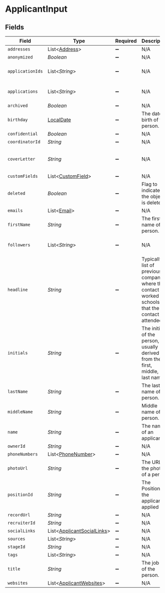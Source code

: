 # ApplicantInput


## Fields

| Field                                                                                                                                                  | Type                                                                                                                                                   | Required                                                                                                                                               | Description                                                                                                                                            | Example                                                                                                                                                |
| ------------------------------------------------------------------------------------------------------------------------------------------------------ | ------------------------------------------------------------------------------------------------------------------------------------------------------ | ------------------------------------------------------------------------------------------------------------------------------------------------------ | ------------------------------------------------------------------------------------------------------------------------------------------------------ | ------------------------------------------------------------------------------------------------------------------------------------------------------ |
| `addresses`                                                                                                                                            | List<[Address](../../models/shared/Address.md)>                                                                                                        | :heavy_minus_sign:                                                                                                                                     | N/A                                                                                                                                                    |                                                                                                                                                        |
| `anonymized`                                                                                                                                           | *Boolean*                                                                                                                                              | :heavy_minus_sign:                                                                                                                                     | N/A                                                                                                                                                    | true                                                                                                                                                   |
| `applicationIds`                                                                                                                                       | List<*String*>                                                                                                                                         | :heavy_minus_sign:                                                                                                                                     | N/A                                                                                                                                                    | a0d636c6-43b3-4bde-8c70-85b707d992f4,a98lfd96-43b3-4bde-8c70-85b707d992e6                                                                              |
| `applications`                                                                                                                                         | List<*String*>                                                                                                                                         | :heavy_minus_sign:                                                                                                                                     | N/A                                                                                                                                                    | a0d636c6-43b3-4bde-8c70-85b707d992f4,a98lfd96-43b3-4bde-8c70-85b707d992e6                                                                              |
| `archived`                                                                                                                                             | *Boolean*                                                                                                                                              | :heavy_minus_sign:                                                                                                                                     | N/A                                                                                                                                                    | false                                                                                                                                                  |
| `birthday`                                                                                                                                             | [LocalDate](https://docs.oracle.com/javase/8/docs/api/java/time/LocalDate.html)                                                                        | :heavy_minus_sign:                                                                                                                                     | The date of birth of the person.                                                                                                                       | 2000-08-12                                                                                                                                             |
| `confidential`                                                                                                                                         | *Boolean*                                                                                                                                              | :heavy_minus_sign:                                                                                                                                     | N/A                                                                                                                                                    | false                                                                                                                                                  |
| `coordinatorId`                                                                                                                                        | *String*                                                                                                                                               | :heavy_minus_sign:                                                                                                                                     | N/A                                                                                                                                                    | 12345                                                                                                                                                  |
| `coverLetter`                                                                                                                                          | *String*                                                                                                                                               | :heavy_minus_sign:                                                                                                                                     | N/A                                                                                                                                                    | I submit this application to express my sincere interest in the API developer position. In the previous role, I was responsible for leadership and ... |
| `customFields`                                                                                                                                         | List<[CustomField](../../models/shared/CustomField.md)>                                                                                                | :heavy_minus_sign:                                                                                                                                     | N/A                                                                                                                                                    |                                                                                                                                                        |
| `deleted`                                                                                                                                              | *Boolean*                                                                                                                                              | :heavy_minus_sign:                                                                                                                                     | Flag to indicate if the object is deleted.                                                                                                             | true                                                                                                                                                   |
| `emails`                                                                                                                                               | List<[Email](../../models/shared/Email.md)>                                                                                                            | :heavy_minus_sign:                                                                                                                                     | N/A                                                                                                                                                    |                                                                                                                                                        |
| `firstName`                                                                                                                                            | *String*                                                                                                                                               | :heavy_minus_sign:                                                                                                                                     | The first name of the person.                                                                                                                          | Elon                                                                                                                                                   |
| `followers`                                                                                                                                            | List<*String*>                                                                                                                                         | :heavy_minus_sign:                                                                                                                                     | N/A                                                                                                                                                    | a0d636c6-43b3-4bde-8c70-85b707d992f4,a98lfd96-43b3-4bde-8c70-85b707d992e6                                                                              |
| `headline`                                                                                                                                             | *String*                                                                                                                                               | :heavy_minus_sign:                                                                                                                                     | Typically a list of previous companies where the contact has worked or schools that the contact has attended                                           | PepsiCo, Inc, Central Perk                                                                                                                             |
| `initials`                                                                                                                                             | *String*                                                                                                                                               | :heavy_minus_sign:                                                                                                                                     | The initials of the person, usually derived from their first, middle, and last names.                                                                  | EM                                                                                                                                                     |
| `lastName`                                                                                                                                             | *String*                                                                                                                                               | :heavy_minus_sign:                                                                                                                                     | The last name of the person.                                                                                                                           | Musk                                                                                                                                                   |
| `middleName`                                                                                                                                           | *String*                                                                                                                                               | :heavy_minus_sign:                                                                                                                                     | Middle name of the person.                                                                                                                             | D.                                                                                                                                                     |
| `name`                                                                                                                                                 | *String*                                                                                                                                               | :heavy_minus_sign:                                                                                                                                     | The name of an applicant.                                                                                                                              | Elon Musk                                                                                                                                              |
| `ownerId`                                                                                                                                              | *String*                                                                                                                                               | :heavy_minus_sign:                                                                                                                                     | N/A                                                                                                                                                    | 54321                                                                                                                                                  |
| `phoneNumbers`                                                                                                                                         | List<[PhoneNumber](../../models/shared/PhoneNumber.md)>                                                                                                | :heavy_minus_sign:                                                                                                                                     | N/A                                                                                                                                                    |                                                                                                                                                        |
| `photoUrl`                                                                                                                                             | *String*                                                                                                                                               | :heavy_minus_sign:                                                                                                                                     | The URL of the photo of a person.                                                                                                                      | https://unavatar.io/elon-musk                                                                                                                          |
| `positionId`                                                                                                                                           | *String*                                                                                                                                               | :heavy_minus_sign:                                                                                                                                     | The PositionId the applicant applied for.                                                                                                              | 123                                                                                                                                                    |
| `recordUrl`                                                                                                                                            | *String*                                                                                                                                               | :heavy_minus_sign:                                                                                                                                     | N/A                                                                                                                                                    | https://app.intercom.io/contacts/12345                                                                                                                 |
| `recruiterId`                                                                                                                                          | *String*                                                                                                                                               | :heavy_minus_sign:                                                                                                                                     | N/A                                                                                                                                                    | 12345                                                                                                                                                  |
| `socialLinks`                                                                                                                                          | List<[ApplicantSocialLinks](../../models/shared/ApplicantSocialLinks.md)>                                                                              | :heavy_minus_sign:                                                                                                                                     | N/A                                                                                                                                                    |                                                                                                                                                        |
| `sources`                                                                                                                                              | List<*String*>                                                                                                                                         | :heavy_minus_sign:                                                                                                                                     | N/A                                                                                                                                                    | Job site                                                                                                                                               |
| `stageId`                                                                                                                                              | *String*                                                                                                                                               | :heavy_minus_sign:                                                                                                                                     | N/A                                                                                                                                                    | 12345                                                                                                                                                  |
| `tags`                                                                                                                                                 | List<*String*>                                                                                                                                         | :heavy_minus_sign:                                                                                                                                     | N/A                                                                                                                                                    | New                                                                                                                                                    |
| `title`                                                                                                                                                | *String*                                                                                                                                               | :heavy_minus_sign:                                                                                                                                     | The job title of the person.                                                                                                                           | CEO                                                                                                                                                    |
| `websites`                                                                                                                                             | List<[ApplicantWebsites](../../models/shared/ApplicantWebsites.md)>                                                                                    | :heavy_minus_sign:                                                                                                                                     | N/A                                                                                                                                                    |                                                                                                                                                        |